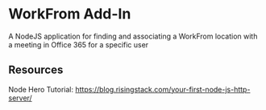 # WorkFrom Add-In
A NodeJS application for finding and associating a WorkFrom location with a meeting in Office 365 for a specific user

## Resources
Node Hero Tutorial: https://blog.risingstack.com/your-first-node-js-http-server/
